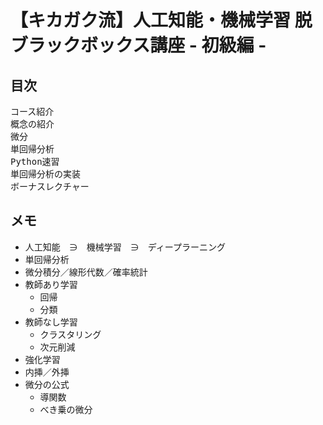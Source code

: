 # 【キカガク流】人工知能・機械学習 脱ブラックボックス講座 - 初級編 -
## 目次
<pre>
コース紹介
概念の紹介
微分
単回帰分析
Python速習
単回帰分析の実装
ボーナスレクチャー
</pre>

## メモ
  - 人工知能　∋　機械学習　∋　ディープラーニング
  - 単回帰分析
  - 微分積分／線形代数／確率統計
  - 教師あり学習
    - 回帰
    - 分類
  - 教師なし学習
    - クラスタリング
    - 次元削減
  - 強化学習
  - 内挿／外挿
  - 微分の公式
    - 導関数
    - べき乗の微分